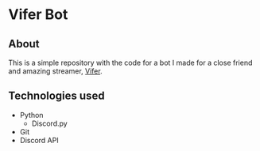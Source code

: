 # Vifer Bot

## About
This is a simple repository with the code for a bot I made for a close friend and amazing streamer, [Vifer](https://www.twitch.tv/vifer).

## Technologies used
- Python
    - Discord.py
- Git
- Discord API